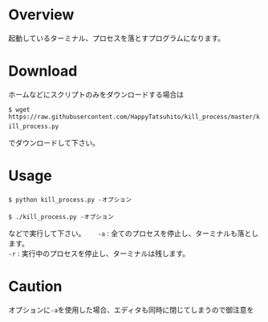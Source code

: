 # Overview  
起動しているターミナル、プロセスを落とすプログラムになります。　　

# Download  
ホームなどにスクリプトのみをダウンロードする場合は　　

`$ wget https://raw.githubusercontent.com/HappyTatsuhito/kill_process/master/kill_process.py`　　

でダウンロードして下さい。　　

# Usage  
`$ python kill_process.py -オプション`　　

`$ ./kill_process.py -オプション`　　

などで実行して下さい。　　
`-a` : 全てのプロセスを停止し、ターミナルも落とします。  
`-r` : 実行中のプロセスを停止し、ターミナルは残します。  

# Caution  
オプションに`-a`を使用した場合、エディタも同時に閉じてしまうので御注意を  